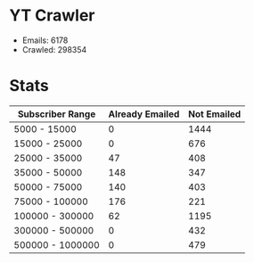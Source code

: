 # YT Crawler
- Emails: 6178
- Crawled: 298354

# Stats
| Subscriber Range  | Already Emailed | Not Emailed |
|-------|-------|-------|
| 5000 - 15000 | 0 | 1444 |
| 15000 - 25000 | 0 | 676 |
| 25000 - 35000 | 47 | 408 |
| 35000 - 50000 | 148 | 347 |
| 50000 - 75000 | 140 | 403 |
| 75000 - 100000 | 176 | 221 |
| 100000 - 300000 | 62 | 1195 |
| 300000 - 500000 | 0 | 432 |
| 500000 - 1000000 | 0 | 479 |
